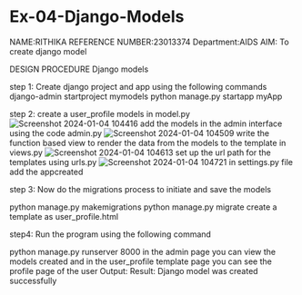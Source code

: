 # Ex-04-Django-Models
NAME:RITHIKA
REFERENCE NUMBER:23013374
Department:AIDS
AIM:
To create django model

DESIGN PROCEDURE
Django models

step 1: Create django project and app using the following commands django-admin startproject mymodels python manage.py startapp myApp

step 2: create a user_profile models in model.py
![Screenshot 2024-01-04 104416](https://github.com/Rithikachezhian/ODD2023-WT-Ex-04-Django-Models/assets/145742406/15030e8e-39a4-416b-9497-a9689571090b)
add the models in the admin interface using the code admin.py
![Screenshot 2024-01-04 104509](https://github.com/Rithikachezhian/ODD2023-WT-Ex-04-Django-Models/assets/145742406/415c694c-703b-4f0c-be54-b837266b3c0c)
write the function based view to render the data from the models to the template in views.py
![Screenshot 2024-01-04 104613](https://github.com/Rithikachezhian/ODD2023-WT-Ex-04-Django-Models/assets/145742406/fb5ee431-d003-43b1-a517-df0273b26b7b)
set up the url path for the templates using urls.py
![Screenshot 2024-01-04 104721](https://github.com/Rithikachezhian/ODD2023-WT-Ex-04-Django-Models/assets/145742406/8d39cc47-281a-4d59-b80b-550586eff804)
in settings.py file add the appcreated

step 3: Now do the migrations process to initiate and save the models

python manage.py makemigrations python manage.py migrate create a template as user_profile.html

step4: Run the program using the following command

python manage.py runserver 8000 in the admin page you can view the models created and in the user_profile template page you can see the profile page of the user
Output:
Result:
Django model was created successfully


